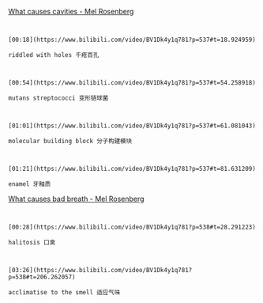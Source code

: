 [What causes cavities - Mel Rosenberg](https://www.bilibili.com/video/BV1Dk4y1q781?p=537)

```ad-note


[00:18](https://www.bilibili.com/video/BV1Dk4y1q781?p=537#t=18.924959)

riddled with holes 千疮百孔

```

```ad-note


[00:54](https://www.bilibili.com/video/BV1Dk4y1q781?p=537#t=54.258918)

mutans streptococci 变形链球菌

```

```ad-note


[01:01](https://www.bilibili.com/video/BV1Dk4y1q781?p=537#t=61.081043)

molecular building block 分子构建模块

```

```ad-note


[01:21](https://www.bilibili.com/video/BV1Dk4y1q781?p=537#t=81.631209)

enamel 牙釉质

```

[What causes bad breath - Mel Rosenberg](https://www.bilibili.com/video/BV1Dk4y1q781?p=538)

```ad-note


[00:28](https://www.bilibili.com/video/BV1Dk4y1q781?p=538#t=28.291223)

halitosis 口臭

```

```ad-note


[03:26](https://www.bilibili.com/video/BV1Dk4y1q781?p=538#t=206.262057)

acclimatise to the smell 适应气味

```